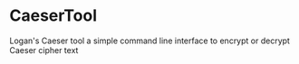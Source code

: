 # CaeserTool
Logan's Caeser tool
a simple command line interface to encrypt or decrypt Caeser cipher text
